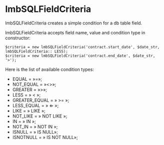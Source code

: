 # lmbSQLFieldCriteria
lmbSQLFieldCriteria creates a simple condition for a db table field.

lmbSQLFieldCriteria accepts field name, value and condition type in constructor:

    $criteria = new lmbSQLFieldCriteria('contract.start_date', $date_str, lmbSQLFieldCriteria:: LESS);
    $criteria = new lmbSQLFieldCriteria('contract.end_date', $date_str, '>');

Here is the list of available condition types:

* EQUAL = »=»;
* NOT_EQUAL = »<>»;
* GREATER = »>»;
* LESS = » < »;
* GREATER_EQUAL = » >= »;
* LESS_EQUAL = » ⇐ »;
* LIKE = » LIKE »;
* NOT_LIKE = » NOT LIKE »;
* IN = » IN »;
* NOT_IN = » NOT IN »;
* ISNULL = » IS NULL»;
* ISNOTNULL = » IS NOT NULL»;
